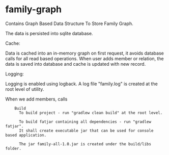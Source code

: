 # family-graph
Contains Graph Based Data Structure To Store Family Graph. 

The data is persisted into sqlite database. 

Cache:

Data is cached into an in-memory graph on first request, it avoids database calls for
all read based operations. When user adds member or relation, the data is saved into database
and cache is updated with new record.

Logging:

Logging is enabled using logback. A log file "family.log" is created at the root level of utility.

When we add members, calls 


        Build
          To build project - run "gradlew clean build" at the root level.
          
          To build fatjar containing all dependencies - run "gradlew fatjar". 
          It shall create executable jar that can be used for console based application.
          
          The jar family-all-1.0.jar is created under the build/libs folder.
